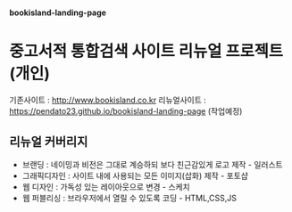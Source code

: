 #### bookisland-landing-page

# 중고서적 통합검색 사이트 리뉴얼 프로젝트 (개인)

기존사이트 : http://www.bookisland.co.kr
리뉴얼사이트 : https://pendato23.github.io/bookisland-landing-page (작업예정)

## 리뉴얼 커버리지
- 브랜딩 : 네이밍과 비전은 그대로 계승하되 보다 친근감있게 로고 제작 - 일러스트
- 그래픽디자인 : 사이트 내에 사용되는 모든 이미지(삽화) 제작 - 포토샵
- 웹 디자인 : 가독성 있는 레이아웃으로 변경 - 스케치
- 웹 퍼블리싱 : 브라우저에서 열릴 수 있도록 코딩 - HTML,CSS,JS
